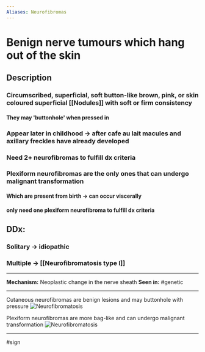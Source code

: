 ```yaml
---
Aliases: Neurofibromas
---
```

# Benign nerve tumours which hang out of the skin
## Description
### Circumscribed, superficial, soft button-like brown, pink, or skin coloured superficial [[Nodules]] with soft or firm consistency
#### They may 'buttonhole' when pressed in 
### Appear later in childhood -> after cafe au lait macules and axillary freckles have already developed
### Need 2+ neurofibromas to fulfill dx criteria 
### Plexiform neurofibromas are the only ones that can undergo malignant transformation 
#### Which are present from birth -> can occur viscerally
#### only need one plexiform neurofibroma to fulfill dx criteria 	
## DDx:
### Solitary -> idiopathic
### Multiple -> [[Neurofibromatosis type I]]

---
**Mechanism:** Neoplastic change in the nerve sheath 
**Seen in:** #genetic 

---
Cutaneous neurofibromas are benign lesions and may buttonhole with pressure
![Neurofibromatosis](https://dermnetnz.org/assets/Uploads/systemic/nf5__WatermarkedWyJXYXRlcm1hcmtlZCJd.jpg)

Plexiform neurofibromas are more bag-like and can undergo malignant transformation
![Neurofibromatosis](https://dermnetnz.org/assets/Uploads/systemic/nf4__WatermarkedWyJXYXRlcm1hcmtlZCJd.jpg)

---
#sign 